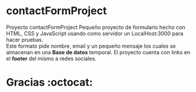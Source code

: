 # contactFormProject
Proyecto contactFormProject
Pequeño proyecto de formulario hecho con HTML, CSS y JavaScript usando como servidor un LocalHost:3000 para hacer pruebas.<br>
Este formato pide nombre, email y un pequeño mensaje los cuales se almacenan en una <b>Base de datos</b> temporal.
El proyecto cuenta con links en el <b>footer</b> del mismo a redes sociales.

# Gracias :octocat:
